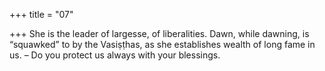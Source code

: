 +++
title = "07"

+++
She is the leader of largesse, of liberalities. Dawn, while dawning, is  “squawked” to by the Vasiṣṭhas,
as she establishes wealth of long fame in us. – Do you protect us always  with your blessings.